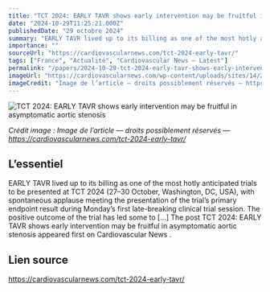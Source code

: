 ```yaml
---
title: "TCT 2024: EARLY TAVR shows early intervention may be fruitful in asymptomatic aortic stenosis"
date: "2024-10-29T11:25:21.000Z"
publishedDate: "29 octobre 2024"
summary: "EARLY TAVR lived up to its billing as one of the most hotly anticipated trials to be presented at TCT 2024 (27–30 October, Washington, DC, USA), with spontaneous applause meeting the presentation of the trial’s primary endpoint result during Monday’s first late-breaking clinical trial session. The positive outcome of the trial has led some to [&#8230;] The post TCT 2024: EARLY TAVR shows early intervention may be fruitful in asymptomatic aortic stenosis appeared first on Cardiovascular News ."
importance: ""
sourceUrl: "https://cardiovascularnews.com/tct-2024-early-tavr/"
tags: ["France", "Actualité", "Cardiovascular News — Latest"]
permalink: "/papers/2024-10-29-tct-2024-early-tavr-shows-early-intervention-may-be-fruitful-in-asymptomatic-aortic-stenosis"
imageUrl: "https://cardiovascularnews.com/wp-content/uploads/sites/14/2024/10/IMG_2219-scaled.jpg"
imageCredit: "Image de l’article — droits possiblement réservés — https://cardiovascularnews.com/tct-2024-early-tavr/"
---
```


![TCT 2024: EARLY TAVR shows early intervention may be fruitful in asymptomatic aortic stenosis](https://cardiovascularnews.com/wp-content/uploads/sites/14/2024/10/IMG_2219-scaled.jpg)

*Crédit image : Image de l’article — droits possiblement réservés — https://cardiovascularnews.com/tct-2024-early-tavr/*

## L’essentiel

EARLY TAVR lived up to its billing as one of the most hotly anticipated trials to be presented at TCT 2024 (27–30 October, Washington, DC, USA), with spontaneous applause meeting the presentation of the trial’s primary endpoint result during Monday’s first late-breaking clinical trial session. The positive outcome of the trial has led some to [&#8230;] The post TCT 2024: EARLY TAVR shows early intervention may be fruitful in asymptomatic aortic stenosis appeared first on Cardiovascular News .

## Lien source

https://cardiovascularnews.com/tct-2024-early-tavr/
